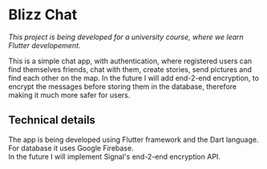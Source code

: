 # Blizz Chat
<i>This project is being developed for a university course, where we learn Flutter developement.</i>

This is a simple chat app, with authentication, where registered users can find themselves friends, chat with them, create stories, send pictures and find each other on the map. In the future I will add end-2-end encryption, to encrypt the messages before storing them in the database, therefore making it much more safer for users. 

## Technical details
The app is being developed using Flutter framework and the Dart language.<br>
For database it uses Google Firebase.<br>
In the future I will implement Signal's end-2-end encryption API.
